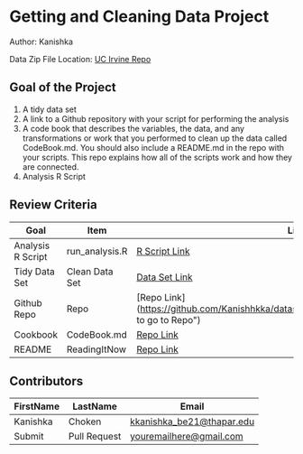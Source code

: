# Getting and Cleaning Data Project
Author: Kanishka <br />

Data Zip File Location: [UC Irvine Repo](https://d396qusza40orc.cloudfront.net/getdata%2Fprojectfiles%2FUCI%20HAR%20Dataset.zip "Clicking will download the data")

## Goal of the Project
1. A tidy data set 
2. A link to a Github repository with your script for performing the analysis 
3. A code book that describes the variables, the data, and any transformations or work that you performed to clean up the data called CodeBook.md. You should also include a README.md in the repo with your scripts. This repo explains how all of the scripts work and how they are connected.
4. Analysis R Script

## Review Criteria

Goal | Item | Link to Item
--- | --- | ---
Analysis R Script |  run_analysis.R |  [R Script Link](https://github.com/Kanishhkka/datasciencecoursera/blob/main/run_analysis.R "run_analysis.R")
Tidy Data Set |  Clean Data Set |  [Data Set Link](https://github.com/mGalarnyk/datasciencecoursera/blob/master/3_Getting_and_Cleaning_Data/data/tidyData.txt "tidyData.txt")
Github Repo | Repo |  [Repo Link](https://github.com/Kanishhkka/datasciencecoursera/blob/main/tidyData.csv"Click to go to Repo")
Cookbook | CodeBook.md |  [Repo Link](https://github.com/Kanishhkka/datasciencecoursera/blob/main/CodeBook.md "CodeBook.md")
README | ReadingItNow |  [Repo Link](https://github.com/Kanishhkka/datasciencecoursera/blob/main/ReadMe.md "README.md")

## Contributors

FirstName | LastName | Email
--- | --- | ---
Kanishka |  Choken |  <kkanishka_be21@thapar.edu>
Submit |  Pull Request | <youremailhere@gmail.com>

